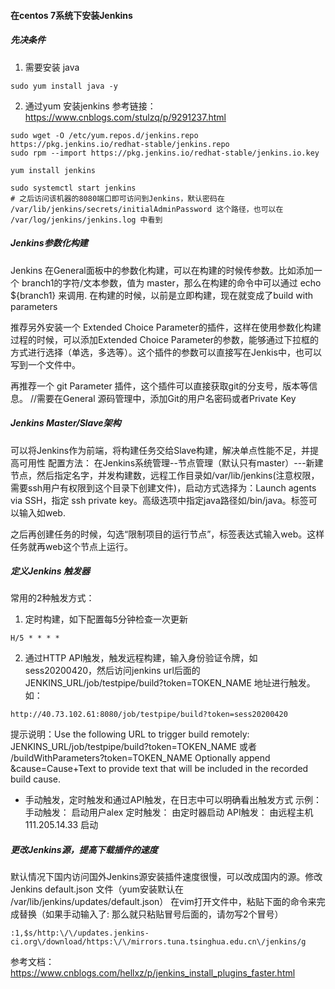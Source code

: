 #### 在centos 7系统下安装Jenkins
##### 先决条件
1. 需要安装 java
```
sudo yum install java -y
```

2. 通过yum 安装jenkins
参考链接：https://www.cnblogs.com/stulzq/p/9291237.html
```
sudo wget -O /etc/yum.repos.d/jenkins.repo https://pkg.jenkins.io/redhat-stable/jenkins.repo
sudo rpm --import https://pkg.jenkins.io/redhat-stable/jenkins.io.key

yum install jenkins

sudo systemctl start jenkins
# 之后访问该机器的8080端口即可访问到Jenkins，默认密码在  /var/lib/jenkins/secrets/initialAdminPassword 这个路径，也可以在 /var/log/jenkins/jenkins.log 中看到
```

##### Jenkins参数化构建
Jenkins 在General面板中的参数化构建，可以在构建的时候传参数。比如添加一个 branch1的字符/文本参数，值为 master，那么在构建的命令中可以通过 echo ${branch1} 来调用. 在构建的时候，以前是立即构建，现在就变成了build with parameters

推荐另外安装一个 Extended Choice Parameter的插件，这样在使用参数化构建过程的时候，可以添加Extended Choice Parameter的参数，能够通过下拉框的方式进行选择（单选，多选等）。这个插件的参数可以直接写在Jenkis中，也可以写到一个文件中。

再推荐一个 git Parameter 插件，这个插件可以直接获取git的分支号，版本等信息。 //需要在General 源码管理中，添加Git的用户名密码或者Private Key

##### Jenkins Master/Slave架构
可以将Jenkins作为前端，将构建任务交给Slave构建，解决单点性能不足，并提高可用性
配置方法：
在Jenkins系统管理--节点管理（默认只有master）---新建节点，然后指定名字，并发构建数，远程工作目录如/var/lib/jenkins(注意权限，需要ssh用户有权限到这个目录下创建文件)，启动方式选择为：Launch agents via SSH，指定 ssh private key。高级选项中指定java路径如/bin/java。标签可以输入如web.

之后再创建任务的时候，勾选“限制项目的运行节点”，标签表达式输入web。这样任务就再web这个节点上运行。

##### 定义Jenkins 触发器
常用的2种触发方式：
1. 定时构建，如下配置每5分钟检查一次更新

```
H/5 * * * *
```

2. 通过HTTP API触发，触发远程构建，输入身份验证令牌，如sess20200420，然后访问jenkins url后面的 JENKINS_URL/job/testpipe/build?token=TOKEN_NAME 地址进行触发。如：
```
http://40.73.102.61:8080/job/testpipe/build?token=sess20200420
```
提示说明：Use the following URL to trigger build remotely: JENKINS_URL/job/testpipe/build?token=TOKEN_NAME 或者 /buildWithParameters?token=TOKEN_NAME
Optionally append &cause=Cause+Text to provide text that will be included in the recorded build cause.

* 手动触发，定时触发和通过API触发，在日志中可以明确看出触发方式
示例：
手动触发：	启动用户alex
定时触发：	由定时器启动
API触发：	由远程主机 111.205.14.33 启动




##### 更改Jenkins源，提高下载插件的速度
默认情况下国内访问国外Jenkins源安装插件速度很慢，可以改成国内的源。修改Jenkins default.json 文件（yum安装默认在 /var/lib/jenkins/updates/default.json）
在vim打开文件中，粘贴下面的命令来完成替换（如果手动输入了: 那么就只粘贴冒号后面的，请勿写2个冒号）
```
:1,$s/http:\/\/updates.jenkins-ci.org\/download/https:\/\/mirrors.tuna.tsinghua.edu.cn\/jenkins/g
```

参考文档：https://www.cnblogs.com/hellxz/p/jenkins_install_plugins_faster.html

